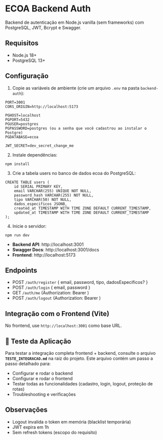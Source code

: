 # ECOA Backend Auth

Backend de autenticação em Node.js vanilla (sem frameworks) com PostgreSQL, JWT, Bcrypt e Swagger.

## Requisitos
- Node.js 18+
- PostgreSQL 13+

## Configuração
1. Copie as variáveis de ambiente (crie um arquivo `.env` na pasta `backend-auth`):
```
PORT=3001
CORS_ORIGIN=http://localhost:5173

PGHOST=localhost
PGPORT=5432
PGUSER=postgres
PGPASSWORD=postgres (ou a senha que você cadastrou ao instalar o Postgre)
PGDATABASE=ecoa

JWT_SECRET=dev_secret_change_me
```

2. Instale dependências:
```
npm install
```

3. Crie a tabela users no banco de dados ecoa do PostgreSQL:
```
CREATE TABLE users (
    id SERIAL PRIMARY KEY,
    email VARCHAR(255) UNIQUE NOT NULL,
    password_hash VARCHAR(255) NOT NULL,
    tipo VARCHAR(50) NOT NULL,
    dados_especificos JSONB,
    created_at TIMESTAMP WITH TIME ZONE DEFAULT CURRENT_TIMESTAMP,
    updated_at TIMESTAMP WITH TIME ZONE DEFAULT CURRENT_TIMESTAMP
);
```

4. Inicie o servidor:
```
npm run dev
```

- **Backend API**: http://localhost:3001
- **Swagger Docs**: http://localhost:3001/docs
- **Frontend**: http://localhost:5173

## Endpoints
- POST `/auth/register` { email, password, tipo, dadosEspecificos? }
- POST `/auth/login` { email, password }
- GET  `/auth/me` (Authorization: Bearer <token>)
- POST `/auth/logout` (Authorization: Bearer <token>)

## Integração com o Frontend (Vite)
No frontend, use `http://localhost:3001` como base URL.

## 🧪 Teste da Aplicação
Para testar a integração completa frontend + backend, consulte o arquivo **`TESTE_INTEGRACAO.md`** na raiz do projeto. Este arquivo contém um passo a passo detalhado para:

- Configurar e rodar o backend
- Configurar e rodar o frontend  
- Testar todas as funcionalidades (cadastro, login, logout, proteção de rotas)
- Troubleshooting e verificações

## Observações
- Logout invalida o token em memória (blacklist temporária)
- JWT expira em 1h
- Sem refresh tokens (escopo do requisito)




